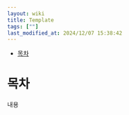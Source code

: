 ```yaml
---
layout: wiki 
title: Template
tags: [""]
last_modified_at: 2024/12/07 15:38:42
---
```


- [목차](#목차)

# 목차
내용